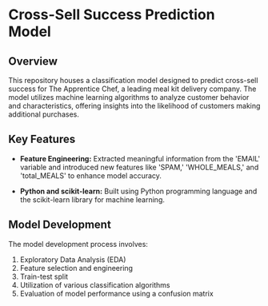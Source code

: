 # Cross-Sell Success Prediction Model

## Overview

This repository houses a classification model designed to predict cross-sell success for The Apprentice Chef, a leading meal kit delivery company. The model utilizes machine learning algorithms to analyze customer behavior and characteristics, offering insights into the likelihood of customers making additional purchases.

## Key Features

- **Feature Engineering:** Extracted meaningful information from the 'EMAIL' variable and introduced new features like 'SPAM,' 'WHOLE_MEALS,' and 'total_MEALS' to enhance model accuracy.

- **Python and scikit-learn:** Built using Python programming language and the scikit-learn library for machine learning.

## Model Development

The model development process involves:

1. Exploratory Data Analysis (EDA)
2. Feature selection and engineering
3. Train-test split
4. Utilization of various classification algorithms
5. Evaluation of model performance using a confusion matrix
